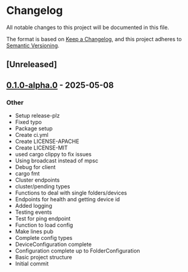 # Changelog

All notable changes to this project will be documented in this file.

The format is based on [Keep a Changelog](https://keepachangelog.com/en/1.0.0/),
and this project adheres to [Semantic Versioning](https://semver.org/spec/v2.0.0.html).

## [Unreleased]

## [0.1.0-alpha.0](https://github.com/hertelukas/syncthing-rs/releases/tag/v0.1.0-alpha.0) - 2025-05-08

### Other

- Setup release-plz
- Fixed typo
- Package setup
- Create ci.yml
- Create LICENSE-APACHE
- Create LICENSE-MIT
- used cargo clippy to fix issues
- Using broadcast instead of mpsc
- Debug for client
- cargo fmt
- Cluster endpoints
- cluster/pending types
- Functions to deal with single folders/devices
- Endpoints for health and getting device id
- Added logging
- Testing events
- Test for ping endpoint
- Function to load config
- Make lines pub
- Complete config types
- DeviceConfiguration complete
- Configuration complete up to FolderConfiguration
- Basic project structure
- Initial commit
